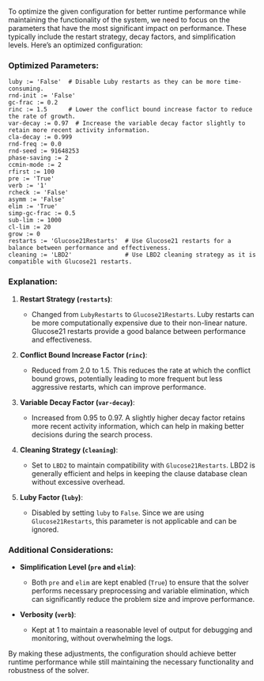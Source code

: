 To optimize the given configuration for better runtime performance while maintaining the functionality of the system, we need to focus on the parameters that have the most significant impact on performance. These typically include the restart strategy, decay factors, and simplification levels. Here’s an optimized configuration:

### Optimized Parameters:
```plaintext
luby := 'False'  # Disable Luby restarts as they can be more time-consuming.
rnd-init := 'False'
gc-frac := 0.2
rinc := 1.5      # Lower the conflict bound increase factor to reduce the rate of growth.
var-decay := 0.97  # Increase the variable decay factor slightly to retain more recent activity information.
cla-decay := 0.999
rnd-freq := 0.0
rnd-seed := 91648253
phase-saving := 2
ccmin-mode := 2
rfirst := 100
pre := 'True'
verb := '1'
rcheck := 'False'
asymm := 'False'
elim := 'True'
simp-gc-frac := 0.5
sub-lim := 1000
cl-lim := 20
grow := 0
restarts := 'Glucose21Restarts'  # Use Glucose21 restarts for a balance between performance and effectiveness.
cleaning := 'LBD2'               # Use LBD2 cleaning strategy as it is compatible with Glucose21 restarts.
```

### Explanation:
1. **Restart Strategy (`restarts`)**:
   - Changed from `LubyRestarts` to `Glucose21Restarts`. Luby restarts can be more computationally expensive due to their non-linear nature. Glucose21 restarts provide a good balance between performance and effectiveness.

2. **Conflict Bound Increase Factor (`rinc`)**:
   - Reduced from 2.0 to 1.5. This reduces the rate at which the conflict bound grows, potentially leading to more frequent but less aggressive restarts, which can improve performance.

3. **Variable Decay Factor (`var-decay`)**:
   - Increased from 0.95 to 0.97. A slightly higher decay factor retains more recent activity information, which can help in making better decisions during the search process.

4. **Cleaning Strategy (`cleaning`)**:
   - Set to `LBD2` to maintain compatibility with `Glucose21Restarts`. LBD2 is generally efficient and helps in keeping the clause database clean without excessive overhead.

5. **Luby Factor (`luby`)**:
   - Disabled by setting `luby` to `False`. Since we are using `Glucose21Restarts`, this parameter is not applicable and can be ignored.

### Additional Considerations:
- **Simplification Level (`pre` and `elim`)**:
  - Both `pre` and `elim` are kept enabled (`True`) to ensure that the solver performs necessary preprocessing and variable elimination, which can significantly reduce the problem size and improve performance.

- **Verbosity (`verb`)**:
  - Kept at 1 to maintain a reasonable level of output for debugging and monitoring, without overwhelming the logs.

By making these adjustments, the configuration should achieve better runtime performance while still maintaining the necessary functionality and robustness of the solver.